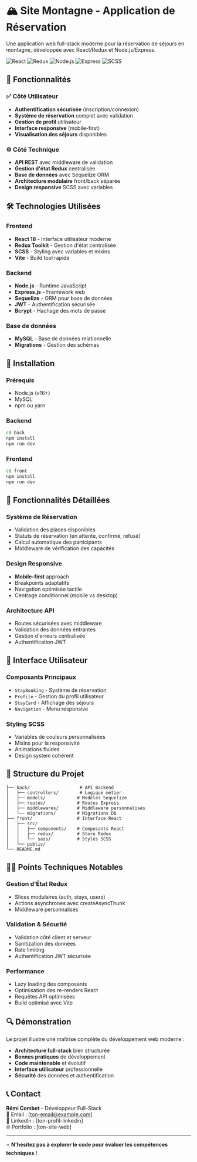# 🏔️ Site Montagne - Application de Réservation

Une application web full-stack moderne pour la réservation de séjours en montagne, développée avec React/Redux et Node.js/Express.

![React](https://img.shields.io/badge/React-20232A?style=for-the-badge&logo=react&logoColor=61DAFB)
![Redux](https://img.shields.io/badge/Redux-593D88?style=for-the-badge&logo=redux&logoColor=white)
![Node.js](https://img.shields.io/badge/Node.js-43853D?style=for-the-badge&logo=node.js&logoColor=white)
![Express](https://img.shields.io/badge/Express.js-404D59?style=for-the-badge&logo=express&logoColor=white)
![SCSS](https://img.shields.io/badge/SCSS-CC6699?style=for-the-badge&logo=sass&logoColor=white)

## 🎯 Fonctionnalités

### ✅ Côté Utilisateur
- **Authentification sécurisée** (inscription/connexion)
- **Système de réservation** complet avec validation
- **Gestion de profil** utilisateur
- **Interface responsive** (mobile-first)
- **Visualisation des séjours** disponibles

### ⚙️ Côté Technique
- **API REST** avec middleware de validation
- **Gestion d'état Redux** centralisée
- **Base de données** avec Sequelize ORM
- **Architecture modulaire** front/back séparée
- **Design responsive** SCSS avec variables

## 🛠️ Technologies Utilisées

### Frontend
- **React 18** - Interface utilisateur moderne
- **Redux Toolkit** - Gestion d'état centralisée
- **SCSS** - Styling avec variables et mixins
- **Vite** - Build tool rapide

### Backend
- **Node.js** - Runtime JavaScript
- **Express.js** - Framework web
- **Sequelize** - ORM pour base de données
- **JWT** - Authentification sécurisée
- **Bcrypt** - Hachage des mots de passe

### Base de données
- **MySQL** - Base de données relationnelle
- **Migrations** - Gestion des schémas

## 🚀 Installation

### Prérequis
- Node.js (v16+)
- MySQL
- npm ou yarn

### Backend
```bash
cd back
npm install
npm run dev
```

### Frontend
```bash
cd front
npm install
npm run dev
```

## 📱 Fonctionnalités Détaillées

### Système de Réservation
- Validation des places disponibles
- Statuts de réservation (en attente, confirmé, refusé)
- Calcul automatique des participants
- Middleware de vérification des capacités

### Design Responsive
- **Mobile-first** approach
- Breakpoints adaptatifs
- Navigation optimisée tactile
- Centrage conditionnel (mobile vs desktop)

### Architecture API
- Routes sécurisées avec middleware
- Validation des données entrantes
- Gestion d'erreurs centralisée
- Authentification JWT

## 🎨 Interface Utilisateur

### Composants Principaux
- `StayBooking` - Système de réservation
- `Profile` - Gestion du profil utilisateur  
- `StayCard` - Affichage des séjours
- `Navigation` - Menu responsive

### Styling SCSS
- Variables de couleurs personnalisées
- Mixins pour la responsivité
- Animations fluides
- Design system cohérent

## 🔧 Structure du Projet

```
├── back/                   # API Backend
│   ├── controllers/        # Logique métier
│   ├── models/            # Modèles Sequelize
│   ├── routes/            # Routes Express
│   ├── middlewares/       # Middleware personnalisés
│   └── migrations/        # Migrations DB
├── front/                 # Interface React
│   ├── src/
│   │   ├── components/    # Composants React
│   │   ├── redux/         # Store Redux
│   │   └── sass/          # Styles SCSS
│   └── public/
└── README.md
```

## 👨‍💻 Points Techniques Notables

### Gestion d'État Redux
- Slices modulaires (auth, stays, users)
- Actions asynchrones avec createAsyncThunk
- Middleware personnalisés

### Validation & Sécurité
- Validation côté client et serveur
- Sanitization des données
- Rate limiting
- Authentification JWT sécurisée

### Performance
- Lazy loading des composants
- Optimisation des re-renders React
- Requêtes API optimisées
- Build optimisé avec Vite

## 🔍 Démonstration

Le projet illustre une maîtrise complète du développement web moderne :

- **Architecture full-stack** bien structurée
- **Bonnes pratiques** de développement
- **Code maintenable** et évolutif
- **Interface utilisateur** professionnelle
- **Sécurité** des données et authentification

## 📞 Contact

**Rémi Combet** - Développeur Full-Stack  
📧 Email : [ton-email@example.com]  
💼 LinkedIn : [ton-profil-linkedin]  
🌐 Portfolio : [ton-site-web]

---

⭐ **N'hésitez pas à explorer le code pour évaluer les compétences techniques !**
